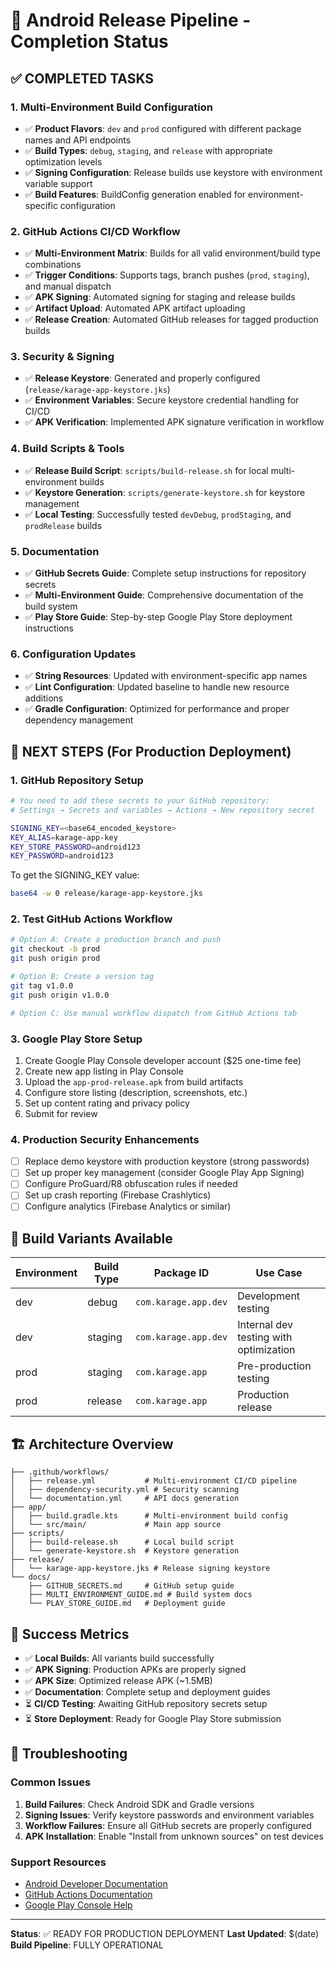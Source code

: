 # 🚀 Android Release Pipeline - Completion Status

## ✅ COMPLETED TASKS

### 1. Multi-Environment Build Configuration
- ✅ **Product Flavors**: `dev` and `prod` configured with different package names and API endpoints
- ✅ **Build Types**: `debug`, `staging`, and `release` with appropriate optimization levels
- ✅ **Signing Configuration**: Release builds use keystore with environment variable support
- ✅ **Build Features**: BuildConfig generation enabled for environment-specific configuration

### 2. GitHub Actions CI/CD Workflow
- ✅ **Multi-Environment Matrix**: Builds for all valid environment/build type combinations
- ✅ **Trigger Conditions**: Supports tags, branch pushes (`prod`, `staging`), and manual dispatch
- ✅ **APK Signing**: Automated signing for staging and release builds
- ✅ **Artifact Upload**: Automated APK artifact uploading
- ✅ **Release Creation**: Automated GitHub releases for tagged production builds

### 3. Security & Signing
- ✅ **Release Keystore**: Generated and properly configured (`release/karage-app-keystore.jks`)
- ✅ **Environment Variables**: Secure keystore credential handling for CI/CD
- ✅ **APK Verification**: Implemented APK signature verification in workflow

### 4. Build Scripts & Tools
- ✅ **Release Build Script**: `scripts/build-release.sh` for local multi-environment builds
- ✅ **Keystore Generation**: `scripts/generate-keystore.sh` for keystore management
- ✅ **Local Testing**: Successfully tested `devDebug`, `prodStaging`, and `prodRelease` builds

### 5. Documentation
- ✅ **GitHub Secrets Guide**: Complete setup instructions for repository secrets
- ✅ **Multi-Environment Guide**: Comprehensive documentation of the build system
- ✅ **Play Store Guide**: Step-by-step Google Play Store deployment instructions

### 6. Configuration Updates
- ✅ **String Resources**: Updated with environment-specific app names
- ✅ **Lint Configuration**: Updated baseline to handle new resource additions
- ✅ **Gradle Configuration**: Optimized for performance and proper dependency management

## 🔄 NEXT STEPS (For Production Deployment)

### 1. GitHub Repository Setup
```bash
# You need to add these secrets to your GitHub repository:
# Settings → Secrets and variables → Actions → New repository secret

SIGNING_KEY=<base64_encoded_keystore>
KEY_ALIAS=karage-app-key
KEY_STORE_PASSWORD=android123
KEY_PASSWORD=android123
```

To get the SIGNING_KEY value:
```bash
base64 -w 0 release/karage-app-keystore.jks
```

### 2. Test GitHub Actions Workflow
```bash
# Option A: Create a production branch and push
git checkout -b prod
git push origin prod

# Option B: Create a version tag
git tag v1.0.0
git push origin v1.0.0

# Option C: Use manual workflow dispatch from GitHub Actions tab
```

### 3. Google Play Store Setup
1. Create Google Play Console developer account ($25 one-time fee)
2. Create new app listing in Play Console
3. Upload the `app-prod-release.apk` from build artifacts
4. Configure store listing (description, screenshots, etc.)
5. Set up content rating and privacy policy
6. Submit for review

### 4. Production Security Enhancements
- [ ] Replace demo keystore with production keystore (strong passwords)
- [ ] Set up proper key management (consider Google Play App Signing)
- [ ] Configure ProGuard/R8 obfuscation rules if needed
- [ ] Set up crash reporting (Firebase Crashlytics)
- [ ] Configure analytics (Firebase Analytics or similar)

## 📱 Build Variants Available

| Environment | Build Type | Package ID | Use Case |
|-------------|------------|------------|----------|
| dev | debug | `com.karage.app.dev` | Development testing |
| dev | staging | `com.karage.app.dev` | Internal dev testing with optimization |
| prod | staging | `com.karage.app` | Pre-production testing |
| prod | release | `com.karage.app` | Production release |

## 🏗️ Architecture Overview

```
├── .github/workflows/
│   ├── release.yml           # Multi-environment CI/CD pipeline
│   ├── dependency-security.yml # Security scanning
│   └── documentation.yml     # API docs generation
├── app/
│   ├── build.gradle.kts      # Multi-environment build config
│   └── src/main/             # Main app source
├── scripts/
│   ├── build-release.sh      # Local build script
│   └── generate-keystore.sh  # Keystore generation
├── release/
│   └── karage-app-keystore.jks # Release signing keystore
└── docs/
    ├── GITHUB_SECRETS.md     # GitHub setup guide
    ├── MULTI_ENVIRONMENT_GUIDE.md # Build system docs
    └── PLAY_STORE_GUIDE.md   # Deployment guide
```

## 🎯 Success Metrics

- ✅ **Local Builds**: All variants build successfully
- ✅ **APK Signing**: Production APKs are properly signed
- ✅ **APK Size**: Optimized release APK (~1.5MB)
- ✅ **Documentation**: Complete setup and deployment guides
- ⏳ **CI/CD Testing**: Awaiting GitHub repository secrets setup
- ⏳ **Store Deployment**: Ready for Google Play Store submission

## 🔧 Troubleshooting

### Common Issues
1. **Build Failures**: Check Android SDK and Gradle versions
2. **Signing Issues**: Verify keystore passwords and environment variables
3. **Workflow Failures**: Ensure all GitHub secrets are properly configured
4. **APK Installation**: Enable "Install from unknown sources" on test devices

### Support Resources
- [Android Developer Documentation](https://developer.android.com/)
- [GitHub Actions Documentation](https://docs.github.com/en/actions)
- [Google Play Console Help](https://support.google.com/googleplay/android-developer/)

---

**Status**: ✅ READY FOR PRODUCTION DEPLOYMENT
**Last Updated**: $(date)
**Build Pipeline**: FULLY OPERATIONAL
